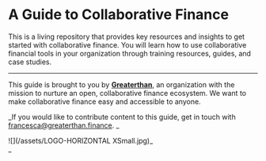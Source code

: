 # A Guide to Collaborative Finance

This is a living repository that provides key resources and insights to get started with collaborative finance. You will learn how to use collaborative financial tools in your organization through training resources, guides, and case studies.

---

This guide is brought to you by [**Greaterthan**](http://greaterthan.finance), an organization with the mission to nurture an open, collaborative finance ecosystem. We want to make collaborative finance easy and accessible to anyone.

_If you would like to contribute content to this guide, get in touch with francesca@greaterthan.finance.   _

![](/assets/LOGO-HORIZONTAL XSmall.jpg)_  
_

